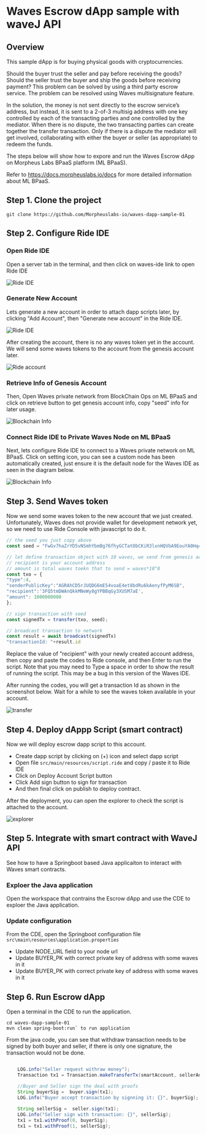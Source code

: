 # Waves Escrow dApp sample with waveJ API

## Overview

This sample dApp is for buying physical goods with cryptocurrencies. 

Should the buyer trust the seller and pay before receiving the goods? Should the seller trust the buyer and ship the goods before receiving payment? This problem can be solved by using a third party escrow service. The problem can be resolved using Waves multisignature feature. 

In the solution, the money is not sent directly to the escrow service’s address, but instead, it is sent to a 2-of-3 multisig address with one key controlled by each of the transacting parties and one controlled by the mediator. When there is no dispute, the two transacting parties can create together the transfer transaction. Only if there is a dispute the mediator will get involved, collaborating with either the buyer or seller (as appropriate) to redeem the funds.

The steps below will show how to expore and run the Waves Escrow dApp on Morpheus Labs BPaaS platform (ML BPaaS).

Refer to https://docs.morpheuslabs.io/docs for more detailed information about ML BPaaS.

## Step 1. Clone the project
`git clone https://github.com/Morpheuslabs-io/waves-dapp-sample-01`

## Step 2. Configure Ride IDE

### Open Ride IDE

Open a server tab in the terminal, and then click on waves-ide link to open Ride IDE


<img src="img/open-ide.png" alt="Ride IDE"/>

### Generate New Account
Lets generate a new account in order to attach dapp scripts later, by clicking "Add Account", then "Generate new account" in the Ride IDE.


<img src="img/ride-ide.png" alt="Ride IDE"/>

After creating the account, there is no any waves token yet in the account. We will send some waves tokens to the account from the genesis account later.


<img src="img/ride-account.png" alt="Ride account"/>

### Retrieve Info of Genesis Account

Then, Open Waves private network from BlockChain Ops on ML BPaaS and click on retrieve button to get genesis account info, copy "seed" info for later usage.

<img src="img/blockchainInfo.png" alt="Blockchain Info"/>

### Connect Ride IDE to Private Waves Node on ML BPaaS

Next, lets configure Ride IDE to connect to a Waves private network on ML BPaaS. Click on setting icon, you can see a custom node has been automatically created, just ensure it is the default node for the Waves IDE as seen in the diagram below.

<img src="img/ride-config.png" alt="Blockchain Info"/>

## Step 3. Send Waves token

Now we send some waves token to the new account that we just created. Unfortunately, Waves does not provide wallet for development network yet, so we need to use Ride Console with javascript to do it.

```javascript
// the seed you just copy above
const seed = "FwGv7haZrYD5vNSmhYbmBg76fhyGCTatObCKiR3lxnHQVbA9EouYA0Hq4pLNmw7heFbwSJqe9H24uv3XFoID19JWsn8A6Wc2daMo"

// let define transaction object with 10 waves, we send from genesis account 
// recipient is your account address
// amount is total waves toekn that to send = waves*10^8
const txo = {
"type":4,
"senderPublicKey":"AGRAhCD5rJUQDG6mE54voaE4et8bdRu6kAenyfPyM6SB",
"recipient":'3FQ5tmDWAnQkkMNeWy8gYPBBqGy3XUSM7aE', 
"amount": 1000000000 
};

// sign transaction with seed
const signedTx = transfer(txo, seed);

// broadcast transaction to network
const result = await broadcast(signedTx)
"transactionId: "+result.id

```

Replace the value of "recipient" with your newly created account address, then copy and paste the codes to Ride console, and then Enter to run the script. Note that you may need to Type a space in order to show the result of running the script. This may be a bug in this version of the Waves IDE.

After running the codes, you will get a transaction Id as shown in the screenshot below. Wait for a while to see the waves token available in your account.


<img src="img/transfer.png" alt="transfer"/>

## Step 4. Deploy dAppp Script (smart contract)

Now we will deploy escrow dapp script to this account.
- Create dapp script by clicking on (+) icon and select dapp script
- Open file `src/main/resources/script.ride` and copy / paste it to Ride IDE
- Click on Deploy Account Script button
- Click Add sign button to sign for transaction
- And then final click on publish to deploy contract.


After the deployment, you can open the explorer to check the script is attached to the account.

<img src="img/explorer.png" alt="explorer"/>

## Step 5. Integrate with smart contract with WaveJ API

See how to have a Springboot based Java applicaiton to interact with Waves smart contracts.

### Exploer the Java application

Open the workspace that contrains the Escrow dApp and use the CDE to exploer the Java application.

### Update configuration

From the CDE, open the Springboot configuration file `src\main\resources\application.properties`
- Update NODE_URL field to your node url
- Update BUYER_PK with correct private key of address with some waves in it
- Update BUYER_PK with correct private key of address with some waves in it

## Step 6. Run Escrow dApp

Open a terminal in the CDE to run the application.

```
cd waves-dapp-sample-01
mvn clean spring-boot:run` to run application
```

From the java code, you can see that withdraw transaction needs to be signed by both buyer and seller, if there is only one signature, the transaction would not be done.

```java

    LOG.info("Seller request withraw money");
    Transaction tx1 = Transaction.makeTransferTx(smartAccount, sellerAddress, 1000000000,"WAVES", fee * 4 ,"WAVES", "Sending Money");

    //Buyer and Seller sign the deal with proofs
    String buyerSig =  buyer.sign(tx1);
    LOG.info("Buyer accept transaction by signning it: {}", buyerSig);
    
    String sellerSig =  seller.sign(tx1);
    LOG.info("Seller sign with transaction: {}", sellerSig);
    tx1 = tx1.withProof(0, buyerSig);
    tx1 = tx1.withProof(1, sellerSig);
```
